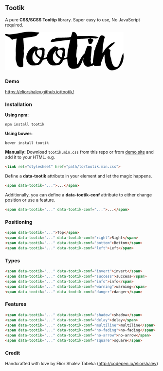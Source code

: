 ## Tootik

A pure **CSS/SCSS Tooltip** library. Super easy to use, No JavaScript required.

![frame](/logo.png)

### Demo
https://eliorshalev.github.io/tootik/

### Installation

**Using npm:**
```
npm install tootik
```

**Using bower:**
```
bower install tootik
```

**Manually:**
Download `tootik.min.css` from this repo or from [demo site](https://eliorshalev.github.io/tootik/) and add it to your HTML. e.g.
```html
<link rel="stylesheet" href="path/to/tootik.min.css">
```

Define a **data-tootik** attribute in your element and let the magic happens.

```html
<span data-tootik="...">...</span>
```

Additionally, you can define a **data-tootik-conf** attribute to either change position or use a feature.

```html
<span data-tootik="..." data-tootik-conf="...">...</span>
```          
          
### Positioning

```html
<span data-tootik="...">Top</span>
<span data-tootik="..." data-tootik-conf="right">Right</span>
<span data-tootik="..." data-tootik-conf="bottom">Bottom</span>
<span data-tootik="..." data-tootik-conf="left">Left</span>
```

### Types

```html
<span data-tootik="..." data-tootik-conf="invert">invert</span>
<span data-tootik="..." data-tootik-conf="success">success</span>
<span data-tootik="..." data-tootik-conf="info">info</span>
<span data-tootik="..." data-tootik-conf="warning">warning</span>
<span data-tootik="..." data-tootik-conf="danger">danger</span>
```

### Features

```html
<span data-tootik="..." data-tootik-conf="shadow">shadow</span>
<span data-tootik="..." data-tootik-conf="delay">delay</span>
<span data-tootik="..." data-tootik-conf="multiline">multiline</span>
<span data-tootik="..." data-tootik-conf="no-fading">no-fading</span>
<span data-tootik="..." data-tootik-conf="no-arrow">no-arrow</span>
<span data-tootik="..." data-tootik-conf="square">square</span>
```

### Credit

Handcrafted with love by Elior Shalev Tabeka (http://codepen.io/eliorshalev)
